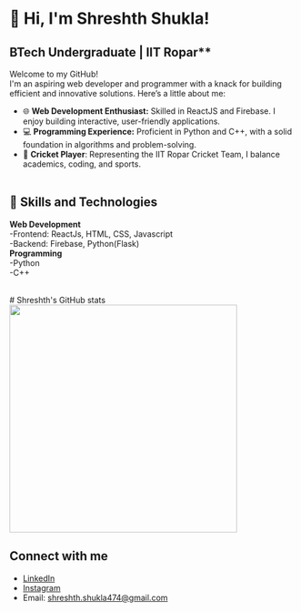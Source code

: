 # 👋 Hi, I'm Shreshth Shukla!

## BTech Undergraduate | IIT Ropar** <br/>
Welcome to my GitHub! <br/>
I'm an aspiring web developer and programmer with a knack for building efficient and innovative solutions. Here’s a little about me: <br/>
- 🌐 **Web Development Enthusiast:** Skilled in ReactJS and Firebase. I enjoy building interactive, user-friendly applications. <br/>
- 💻 **Programming Experience:** Proficient in Python and C++, with a solid foundation in algorithms and problem-solving. <br/>
- 🏏 **Cricket Player**: Representing the IIT Ropar Cricket Team, I balance academics, coding, and sports. <br/><br/>

## 🚀 Skills and Technologies <br/>
**Web Development** <br/>
-Frontend: ReactJs, HTML, CSS, Javascript <br/>
-Backend: Firebase, Python(Flask) <br/>
**Programming**<br/>
-Python <br/>
-C++ <br/>

<br/>
# Shreshth's GitHub stats <img width=400 src='https://github-readme-stats.vercel.app/api?username=shreshth47&theme=vue-dark&show_icons=true&hide_border=true&count_private=true' /> <br/>


## Connect with me
- [LinkedIn](https://www.linkedin.com/in/shreshth-shukla-9446a328b)
- [Instagram](https://www.instagram.com/shreshth.47/)
- Email: shreshth.shukla474@gmail.com



<!--
**Shreshth47/Shreshth47** is a ✨ _special_ ✨ repository because its `README.md` (this file) appears on your GitHub profile.

Here are some ideas to get you started:

- 🔭 I’m currently working on ...
- 🌱 I’m currently learning ...
- 👯 I’m looking to collaborate on ...
- 🤔 I’m looking for help with ...
- 💬 Ask me about ...
- 📫 How to reach me: ...
- 😄 Pronouns: ...
- ⚡ Fun fact: ...
-->
